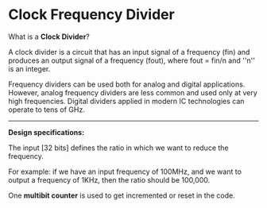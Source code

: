 # Clock Frequency Divider

What is a **Clock Divider**?


A clock divider is a circuit that has an input signal of a frequency (fin) and produces an output signal of a frequency (fout), where fout = fin/n and ''n'' is an integer. 


Frequency dividers can be used both for analog and digital applications. However, analog frequency dividers are less common and used only at very high frequencies. Digital dividers applied in modern IC technologies can operate to tens of GHz.

--------------------------------------------------------------------------------------------
**Design specifications:**


The input [32 bits] defines the ratio in which we want to reduce the frequency.

For example: if we have an input frequency of 100MHz, and we want to output a frequency of 1KHz, then the ratio should be 100,000.

One **multibit counter** is used to get incremented or reset in the code.
